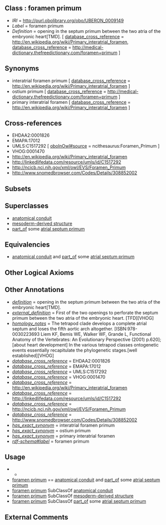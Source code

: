 
## Class : foramen primum

 * *IRI* = http://purl.obolibrary.org/obo/UBERON_0009149
 * *Label* = foramen primum
 * *Definition* = opening in the septum primum between the two atria of the embryonic heart[TMD]. [ [database_cross_reference](../../ef/oboInOwl#hasDbXref.md) = http://en.wikipedia.org/wiki/Primary_interatrial_foramen, [database_cross_reference](../../ef/oboInOwl#hasDbXref.md) = http://medical-dictionary.thefreedictionary.com/foramen+primum ]

## Synonyms

 * interatrial foramen primum [ [database_cross_reference](../../ef/oboInOwl#hasDbXref.md) = http://en.wikipedia.org/wiki/Primary_interatrial_foramen ]
 * ostium primum [ [database_cross_reference](../../ef/oboInOwl#hasDbXref.md) = http://medical-dictionary.thefreedictionary.com/foramen+primum ]
 * primary interatrial foramen [ [database_cross_reference](../../ef/oboInOwl#hasDbXref.md) = http://en.wikipedia.org/wiki/Primary_interatrial_foramen ]

## Cross-references

 * EHDAA2:0001826
 * EMAPA:17012
 * UMLS:C1517292 [ [oboInOwl#source](../../ce/oboInOwl#source.md) = ncithesaurus:Foramen_Primum ]
 * VHOG:0001470
 * http://en.wikipedia.org/wiki/Primary_interatrial_foramen
 * http://linkedlifedata.com/resource/umls/id/C1517292
 * http://ncicb.nci.nih.gov/xml/owl/EVS/Foramen_Primum
 * http://www.snomedbrowser.com/Codes/Details/308852002

## Subsets


## Superclasses

 * [anatomical conduit](../../UBERON/11/UBERON_0004111.md)
 * [mesoderm-derived structure](../../UBERON/20/UBERON_0004120.md)
 * [part_of](../../BFO/50/BFO_0000050.md) some [atrial septum primum](../../UBERON/54/UBERON_0004154.md)

## Equivalencies

 * [anatomical conduit](../../UBERON/11/UBERON_0004111.md) and [part_of](../../BFO/50/BFO_0000050.md) some [atrial septum primum](../../UBERON/54/UBERON_0004154.md)

## Other Logical Axioms


## Other Annotations

 * *[definition](../../IAO/15/IAO_0000115.md)* = opening in the septum primum between the two atria of the embryonic heart[TMD].
 * *[external_definition](../../UBPROP/01/UBPROP_0000001.md)* = First of the two openings to perforate the septum primum between the two atria of the embryonic heart. [TFD][VHOG]
 * *[homology_notes](../../UBPROP/03/UBPROP_0000003.md)* = The tetrapod clade develops a complete atrial septum and loses the fifth aortic arch altogether. [ISBN:978-0030223693 Liem KF, Bemis WE, Walker WF, Grande L, Functional Anatomy of the Vertebrates: An Evolutionary Perspective (2001) p.620]; [about heart development] In the various tetrapod classes ontogenetic events essentially recapitulate the phylogenetic stages.[well established][VHOG]
 * *[database_cross_reference](../../ef/oboInOwl#hasDbXref.md)* = EHDAA2:0001826
 * *[database_cross_reference](../../ef/oboInOwl#hasDbXref.md)* = EMAPA:17012
 * *[database_cross_reference](../../ef/oboInOwl#hasDbXref.md)* = UMLS:C1517292
 * *[database_cross_reference](../../ef/oboInOwl#hasDbXref.md)* = VHOG:0001470
 * *[database_cross_reference](../../ef/oboInOwl#hasDbXref.md)* = http://en.wikipedia.org/wiki/Primary_interatrial_foramen
 * *[database_cross_reference](../../ef/oboInOwl#hasDbXref.md)* = http://linkedlifedata.com/resource/umls/id/C1517292
 * *[database_cross_reference](../../ef/oboInOwl#hasDbXref.md)* = http://ncicb.nci.nih.gov/xml/owl/EVS/Foramen_Primum
 * *[database_cross_reference](../../ef/oboInOwl#hasDbXref.md)* = http://www.snomedbrowser.com/Codes/Details/308852002
 * *[has_exact_synonym](../../ym/oboInOwl#hasExactSynonym.md)* = interatrial foramen primum
 * *[has_exact_synonym](../../ym/oboInOwl#hasExactSynonym.md)* = ostium primum
 * *[has_exact_synonym](../../ym/oboInOwl#hasExactSynonym.md)* = primary interatrial foramen
 * *[rdf-schema#label](../../el/rdf-schema#label.md)* = foramen primum

## Usage

 * -
 * [foramen primum](../../UBERON/49/UBERON_0009149.md) == [anatomical conduit](../../UBERON/11/UBERON_0004111.md) and [part_of](../../BFO/50/BFO_0000050.md) some [atrial septum primum](../../UBERON/54/UBERON_0004154.md)
 * [foramen primum](../../UBERON/49/UBERON_0009149.md) SubClassOf [anatomical conduit](../../UBERON/11/UBERON_0004111.md)
 * [foramen primum](../../UBERON/49/UBERON_0009149.md) SubClassOf [mesoderm-derived structure](../../UBERON/20/UBERON_0004120.md)
 * [foramen primum](../../UBERON/49/UBERON_0009149.md) SubClassOf [part_of](../../BFO/50/BFO_0000050.md) some [atrial septum primum](../../UBERON/54/UBERON_0004154.md)

## External Comments

